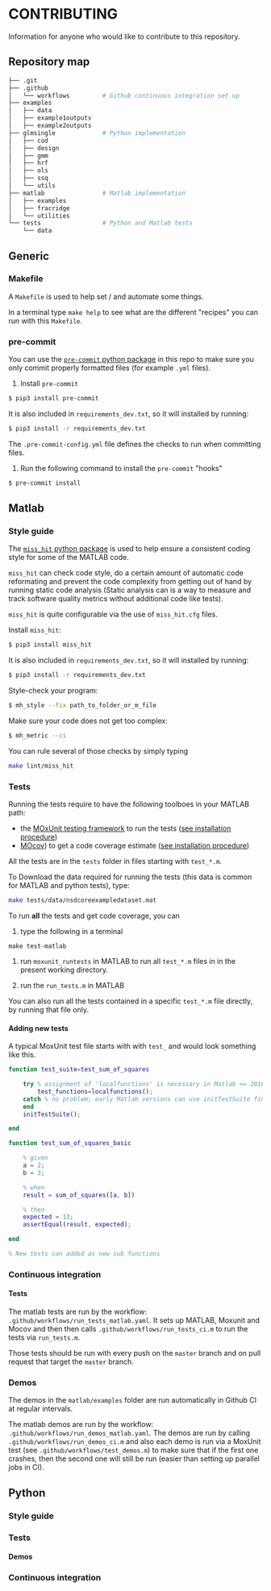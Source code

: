# CONTRIBUTING

Information for anyone who would like to contribute to this repository.

## Repository map

```bash
├── .git
├── .github
│   └── workflows         # Github continuous integration set up
├── examples
│   ├── data
│   ├── example1outputs
│   ├── example2outputs
├── glmsingle             # Python implementation
│   ├── cod
│   ├── design
│   ├── gmm
│   ├── hrf
│   ├── ols
│   ├── ssq
│   └── utils
├── matlab                # Matlab implementation
│   ├── examples
│   ├── fracridge
│   └── utilities
└── tests                 # Python and Matlab tests
    └── data

```

## Generic

### Makefile

A `Makefile` is used to help set / and automate some things.

In a terminal type `make help` to see what are the different "recipes" you can
run with this `Makefile`.

### pre-commit

You can use the [`pre-commit` python package](https://pre-commit.com/) in this
repo to make sure you only commit properly formatted files (for example `.yml`
files).

1. Install `pre-commit`

```bash
$ pip3 install pre-commit
```

It is also included in `requirements_dev.txt`, so it will installed by running:

```bash
$ pip3 install -r requirements_dev.txt
```

The `.pre-commit-config.yml` file defines the checks to run when committing
files.

1. Run the following command to install the `pre-commit` "hooks"

```bash
$ pre-commit install
```

## Matlab

### Style guide

The [`miss_hit` python package](https://misshit.org/) is used to help ensure a
consistent coding style for some of the MATLAB code.

`miss_hit` can check code style, do a certain amount of automatic code
reformating and prevent the code complexity from getting out of hand by running
static code analysis (Static analysis can is a way to measure and track software
quality metrics without additional code like tests).

`miss_hit` is quite configurable via the use of `miss_hit.cfg` files.

Install `miss_hit`:

```bash
$ pip3 install miss_hit
```

It is also included in `requirements_dev.txt`, so it will installed by running:

```bash
$ pip3 install -r requirements_dev.txt
```

Style-check your program:

```bash
$ mh_style --fix path_to_folder_or_m_file
```

Make sure your code does not get too complex:

```bash
$ mh_metric --ci
```

You can rule several of those checks by simply typing

```bash
make lint/miss_hit
```

### Tests

Running the tests require to have the following toolboes in your MATLAB path:

- the [MOxUnit testing framework](https://github.com/MOxUnit/MOxUnit) to run the
  tests
  ([see installation procedure](https://github.com/MOxUnit/MOxUnit#installation))
- [MOcov](https://github.com/MOcov/MOcov)) to get a code coverage estimate
  ([see installation procedure](https://github.com/MOcov/MOcov#installation))

All the tests are in the `tests` folder in files starting with `test_*.m`.

To Download the data required for running the tests (this data is common for
MATLAB and python tests), type:

```bash
make tests/data/nsdcoreexampledataset.mat
```

To run **all** the tests and get code coverage, you can

1. type the following in a terminal

```
make test-matlab
```

1. run `moxunit_runtests` in MATLAB to run all `test_*.m` files in in the
   present working directory.

1. run the `run_tests.m` in MATLAB

You can also run all the tests contained in a specific `test_*.m` file directly,
by running that file only.

#### Adding new tests

A typical MoxUnit test file starts with with `test_` and would look something
like this.

```matlab
function test_suite=test_sum_of_squares

    try % assignment of 'localfunctions' is necessary in Matlab >= 2016
        test_functions=localfunctions();
    catch % no problem; early Matlab versions can use initTestSuite fine
    end
    initTestSuite();

end

function test_sum_of_squares_basic

    % given
    a = 2;
    b = 3;

    % when
    result = sum_of_squares([a, b])

    % then
    expected = 13;
    assertEqual(result, expected);

end

% New tests can added as new sub functions

```

### Continuous integration

#### Tests

The matlab tests are run by the workflow:
`.github/workflows/run_tests_matlab.yaml`. It sets up MATLAB, Moxunit and Mocov
and then then calls `.github/workflows/run_tests_ci.m` to run the tests via
`run_tests.m`.

Those tests should be run with every push on the `master` branch and on pull
request that target the `master` branch.

### Demos

The demos in the `matlab/examples` folder are run automatically in Github CI at
regular intervals.

The matlab demos are run by the workflow:
`.github/workflows/run_demos_matlab.yaml`. The demos are run by calling
`.github/workflows/run_demos_ci.m` and also each demo is run via a MoxUnit test
(see `.github/workflows/test_demos.m`) to make sure that if the first one
crashes, then the second one will still be run (easier than setting up parallel
jobs in CI).

## Python

### Style guide

### Tests

#### Demos

### Continuous integration
